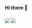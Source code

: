 ### Hi there 👋 
### 
<!-- ![](https://komarev.com/ghpvc/?username=madhurchhajed&color=green) -->
<img align="center" src="https://github-readme-stats.vercel.app/api/?username=madhurchhajed&include_all_commits=true&count_private=true"/>
<img align="center" src="https://github-readme-stats.vercel.app/api/top-langs/?username=madhurchhajed&layout=compact" />

<!--
**madhurchhajed/madhurchhajed** is a ✨ _special_ ✨ repository because its `README.md` (this file) appears on your GitHub profile.

Here are some ideas to get you started:

- 🔭 I’m currently working on ...
- 🌱 I’m currently learning ...
- 👯 I’m looking to collaborate on ...
- 🤔 I’m looking for help with ...
- 💬 Ask me about ...
- 📫 How to reach me: ...
- 😄 Pronouns: ...
- ⚡ Fun fact: ...
-->
